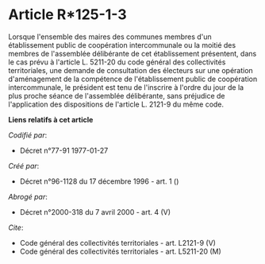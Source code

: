 # Article R*125-1-3

Lorsque l'ensemble des maires des communes membres d'un établissement public de coopération intercommunale ou la moitié des
membres de l'assemblée délibérante de cet établissement présentent, dans le cas prévu à l'article L. 5211-20 du code général
des collectivités territoriales, une demande de consultation des électeurs sur une opération d'aménagement de la compétence
de l'établissement public de coopération intercommunale, le président est tenu de l'inscrire à l'ordre du jour de la plus
proche séance de l'assemblée délibérante, sans préjudice de l'application des dispositions de l'article L. 2121-9 du même
code.

**Liens relatifs à cet article**

_Codifié par_:

  - Décret n°77-91 1977-01-27

_Créé par_:

  - Décret n°96-1128 du 17 décembre 1996 - art. 1 ()

_Abrogé par_:

  - Décret n°2000-318 du 7 avril 2000 - art. 4 (V)

_Cite_:

  - Code général des collectivités territoriales - art. L2121-9 (V)
  - Code général des collectivités territoriales - art. L5211-20 (M)
